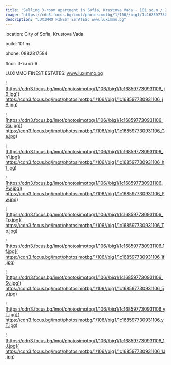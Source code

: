 ```yaml
---
title: "Selling 3-room apartment in Sofia, Krastova Vada - 101 sq.m / 231922 EUR :: imot.bg Ad."
image: "https://cdn3.focus.bg/imot/photosimotbg/1/106//big1/1c168597730931106_1S.jpg"
description: "LUXIMMO FINEST ESTATES: www.luximmo.bg"
---
```


location: City of Sofia, Krustova Vada

build: 101 m

phone: 0882817584

floor: 3-ти от 6

LUXIMMO FINEST ESTATES: www.luximmo.bg


![https://cdn3.focus.bg/imot/photosimotbg/1/106//big1/1c168597730931106_jB.jpg]( https://cdn3.focus.bg/imot/photosimotbg/1/106//big1/1c168597730931106_jB.jpg)


![https://cdn3.focus.bg/imot/photosimotbg/1/106//big1/1c168597730931106_Ga.jpg]( https://cdn3.focus.bg/imot/photosimotbg/1/106//big1/1c168597730931106_Ga.jpg)


![https://cdn3.focus.bg/imot/photosimotbg/1/106//big1/1c168597730931106_h1.jpg]( https://cdn3.focus.bg/imot/photosimotbg/1/106//big1/1c168597730931106_h1.jpg)


![https://cdn3.focus.bg/imot/photosimotbg/1/106//big1/1c168597730931106_Pw.jpg]( https://cdn3.focus.bg/imot/photosimotbg/1/106//big1/1c168597730931106_Pw.jpg)


![https://cdn3.focus.bg/imot/photosimotbg/1/106//big1/1c168597730931106_Tp.jpg]( https://cdn3.focus.bg/imot/photosimotbg/1/106//big1/1c168597730931106_Tp.jpg)


![https://cdn3.focus.bg/imot/photosimotbg/1/106//big1/1c168597730931106_1f.jpg]( https://cdn3.focus.bg/imot/photosimotbg/1/106//big1/1c168597730931106_1f.jpg)


![https://cdn3.focus.bg/imot/photosimotbg/1/106//big1/1c168597730931106_5y.jpg]( https://cdn3.focus.bg/imot/photosimotbg/1/106//big1/1c168597730931106_5y.jpg)


![https://cdn3.focus.bg/imot/photosimotbg/1/106//big1/1c168597730931106_yT.jpg]( https://cdn3.focus.bg/imot/photosimotbg/1/106//big1/1c168597730931106_yT.jpg)


![https://cdn3.focus.bg/imot/photosimotbg/1/106//big1/1c168597730931106_1J.jpg]( https://cdn3.focus.bg/imot/photosimotbg/1/106//big1/1c168597730931106_1J.jpg)


